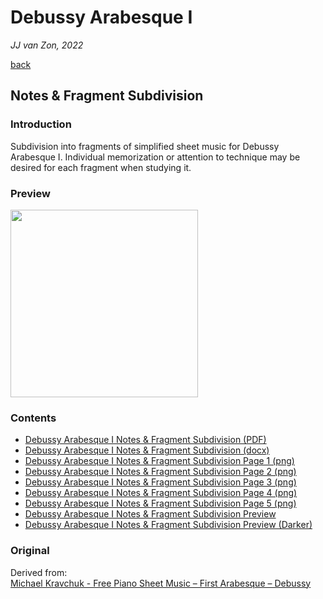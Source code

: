 Debussy Arabesque Ⅰ
===================

*JJ van Zon, 2022*

[back](..)

Notes & Fragment Subdivision
----------------------------

### Introduction

Subdivision into fragments of simplified sheet music for Debussy Arabesque Ⅰ. Individual memorization or attention to technique may be desired for each fragment when studying it.

### Preview

<img src="debussy-arabesque-1-notes-fragment-subdivision-preview.png" height="300" />

### Contents

- [Debussy Arabesque Ⅰ Notes & Fragment Subdivision (PDF)](debussy-arabesque-1-notes-fragment-subdivision.pdf)
- [Debussy Arabesque Ⅰ Notes & Fragment Subdivision (docx)](debussy-arabesque-1-notes-fragment-subdivision.docx)
- [Debussy Arabesque Ⅰ Notes & Fragment Subdivision Page 1 (png)](debussy-arabesque-1-notes-fragment-subdivision-page-1.png)
- [Debussy Arabesque Ⅰ Notes & Fragment Subdivision Page 2 (png)](debussy-arabesque-1-notes-fragment-subdivision-page-2.png)
- [Debussy Arabesque Ⅰ Notes & Fragment Subdivision Page 3 (png)](debussy-arabesque-1-notes-fragment-subdivision-page-3.png)
- [Debussy Arabesque Ⅰ Notes & Fragment Subdivision Page 4 (png)](debussy-arabesque-1-notes-fragment-subdivision-page-4.png)
- [Debussy Arabesque Ⅰ Notes & Fragment Subdivision Page 5 (png)](debussy-arabesque-1-notes-fragment-subdivision-page-5.png)
- [Debussy Arabesque Ⅰ Notes & Fragment Subdivision Preview](debussy-arabesque-1-notes-fragment-subdivision-preview.png)
- [Debussy Arabesque Ⅰ Notes & Fragment Subdivision Preview (Darker)](debussy-arabesque-1-notes-fragment-subdivision-preview-darker.png)

### Original

Derived from:  
[Michael Kravchuk - Free Piano Sheet Music – First Arabesque – Debussy](https://michaelkravchuk.com/free-piano-sheet-music-first-arabesque-debussy/)